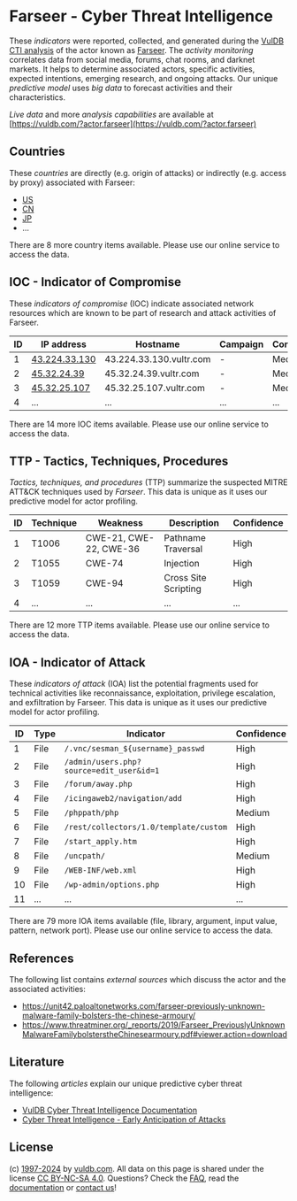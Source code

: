 # Farseer - Cyber Threat Intelligence

These _indicators_ were reported, collected, and generated during the [VulDB CTI analysis](https://vuldb.com/?kb.cti) of the actor known as [Farseer](https://vuldb.com/?actor.farseer). The _activity monitoring_ correlates data from social media, forums, chat rooms, and darknet markets. It helps to determine associated actors, specific activities, expected intentions, emerging research, and ongoing attacks. Our unique _predictive model_ uses _big data_ to forecast activities and their characteristics.

_Live data_ and more _analysis capabilities_ are available at [https://vuldb.com/?actor.farseer](https://vuldb.com/?actor.farseer)

## Countries

These _countries_ are directly (e.g. origin of attacks) or indirectly (e.g. access by proxy) associated with Farseer:

* [US](https://vuldb.com/?country.us)
* [CN](https://vuldb.com/?country.cn)
* [JP](https://vuldb.com/?country.jp)
* ...

There are 8 more country items available. Please use our online service to access the data.

## IOC - Indicator of Compromise

These _indicators of compromise_ (IOC) indicate associated network resources which are known to be part of research and attack activities of Farseer.

ID | IP address | Hostname | Campaign | Confidence
-- | ---------- | -------- | -------- | ----------
1 | [43.224.33.130](https://vuldb.com/?ip.43.224.33.130) | 43.224.33.130.vultr.com | - | Medium
2 | [45.32.24.39](https://vuldb.com/?ip.45.32.24.39) | 45.32.24.39.vultr.com | - | Medium
3 | [45.32.25.107](https://vuldb.com/?ip.45.32.25.107) | 45.32.25.107.vultr.com | - | Medium
4 | ... | ... | ... | ...

There are 14 more IOC items available. Please use our online service to access the data.

## TTP - Tactics, Techniques, Procedures

_Tactics, techniques, and procedures_ (TTP) summarize the suspected MITRE ATT&CK techniques used by _Farseer_. This data is unique as it uses our predictive model for actor profiling.

ID | Technique | Weakness | Description | Confidence
-- | --------- | -------- | ----------- | ----------
1 | T1006 | CWE-21, CWE-22, CWE-36 | Pathname Traversal | High
2 | T1055 | CWE-74 | Injection | High
3 | T1059 | CWE-94 | Cross Site Scripting | High
4 | ... | ... | ... | ...

There are 12 more TTP items available. Please use our online service to access the data.

## IOA - Indicator of Attack

These _indicators of attack_ (IOA) list the potential fragments used for technical activities like reconnaissance, exploitation, privilege escalation, and exfiltration by Farseer. This data is unique as it uses our predictive model for actor profiling.

ID | Type | Indicator | Confidence
-- | ---- | --------- | ----------
1 | File | `/.vnc/sesman_${username}_passwd` | High
2 | File | `/admin/users.php?source=edit_user&id=1` | High
3 | File | `/forum/away.php` | High
4 | File | `/icingaweb2/navigation/add` | High
5 | File | `/phppath/php` | Medium
6 | File | `/rest/collectors/1.0/template/custom` | High
7 | File | `/start_apply.htm` | High
8 | File | `/uncpath/` | Medium
9 | File | `/WEB-INF/web.xml` | High
10 | File | `/wp-admin/options.php` | High
11 | ... | ... | ...

There are 79 more IOA items available (file, library, argument, input value, pattern, network port). Please use our online service to access the data.

## References

The following list contains _external sources_ which discuss the actor and the associated activities:

* https://unit42.paloaltonetworks.com/farseer-previously-unknown-malware-family-bolsters-the-chinese-armoury/
* https://www.threatminer.org/_reports/2019/Farseer_PreviouslyUnknownMalwareFamilybolsterstheChinesearmoury.pdf#viewer.action=download

## Literature

The following _articles_ explain our unique predictive cyber threat intelligence:

* [VulDB Cyber Threat Intelligence Documentation](https://vuldb.com/?kb.cti)
* [Cyber Threat Intelligence - Early Anticipation of Attacks](https://www.scip.ch/en/?labs.20201022)

## License

(c) [1997-2024](https://vuldb.com/?kb.changelog) by [vuldb.com](https://vuldb.com/?kb.about). All data on this page is shared under the license [CC BY-NC-SA 4.0](https://creativecommons.org/licenses/by-nc-sa/4.0/). Questions? Check the [FAQ](https://vuldb.com/?kb.faq), read the [documentation](https://vuldb.com/?kb) or [contact us](https://vuldb.com/?contact)!
